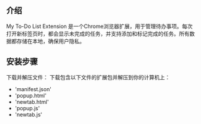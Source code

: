 ## 介绍
My To-Do List Extension 是一个Chrome浏览器扩展，用于管理待办事项。每次打开新标签页时，都会显示未完成的任务，并支持添加和标记完成的任务。所有数据都存储在本地，确保用户隐私。

## 安装步骤
下载并解压文件：
下载包含以下文件的扩展包并解压到你的计算机上：
- 'manifest.json'
- 'popup.html'
- 'newtab.html'
- 'popup.js'
- 'newtab.js'
